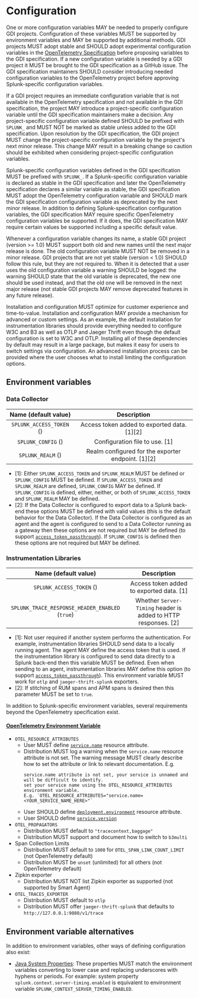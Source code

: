# Configuration

One or more configuration variables MAY be needed to properly configure GDI
projects. Configuration of these variables MUST be supported by environment
variables and MAY be supported by additional methods. GDI projects MUST adopt
stable and SHOULD adopt experimental configuration variables in the
[OpenTelemetry
Specification](https://github.com/open-telemetry/opentelemetry-specification)
before proposing variables to the GDI specification. If a new configuration
variable is needed by a GDI project it MUST be brought to the GDI specification
as a GitHub issue. The GDI specification maintainers SHOULD consider
introducing needed configuration variables to the OpenTelemetry project before
approving Splunk-specific configuration variables.

If a GDI project requires an immediate configuration variable that is not
available in the OpenTelemetry specification and not available in the GDI
specification, the project MAY introduce a project-specific configuration
variable until the GDI specification maintainers make a decision. Any
project-specific configuration variable defined SHOULD be prefixed with
`SPLUNK_` and MUST NOT be marked as stable unless added to the GDI
specification. Upon resolution by the GDI specification, the GDI project MUST
change the project-specific configuration variable by the project's next minor
release. This change MAY result in a breaking change so caution should be
exhibited when considering project-specific configuration variables.

Splunk-specific configuration variables defined in the GDI specification MUST
be prefixed with `SPLUNK_`. If a Splunk-specific configuration variable is
declared as stable in the GDI specification and later the OpenTelemetry
specification declares a similar variable as stable, the GDI specification
MUST adopt the OpenTelemetry configuration variable and SHOULD mark the GDI
specification configuration variable as deprecated by the next minor release.
In addition to defining Splunk-specification configuration variables, the GDI
specification MAY require specific OpenTelemetry configuration variables be
supported. If it does, the GDI specification MAY require certain values be
supported including a specific default value.

Whenever a configuration variable changes its name, a stable GDI project
(version >= 1.0) MUST support both old and new names until the next major
release is done. The old configuration variable MUST NOT be removed in a minor
release. GDI projects that are not yet stable (version < 1.0) SHOULD follow
this rule, but they are not required to. When it is detected that a user uses
the old configuration variable a warning SHOULD be logged: the warning SHOULD
state that the old variable is deprecated, the new one should be used instead,
and that the old one will be removed in the next major release (not stable GDI
projects MAY remove deprecated features in any future release).

Installation and configuration MUST optimize for customer experience and
time-to-value. Installation and configuration MAY provide a mechanism for
advanced or custom settings. As an example, the default installation for
instrumentation libraries should provide everything needed to configure W3C and
B3 as well as OTLP and Jaeger Thrift even though the default configuration is
set to W3C and OTLP. Installing all of these dependencies by default may result
in a large package, but makes it easy for users to switch settings via
configuration. An advanced installation process can be provided where the user
chooses what to install limiting the configuration options.

## Environment variables

### Data Collector

| Name (default value)     | Description                                        |
| :-------------------:    | :-----------------------------------:              |
| `SPLUNK_ACCESS_TOKEN` () | Access token added to exported data. [1][2]        |
| `SPLUNK_CONFIG` ()       | Configuration file to use. [1]                     |
| `SPLUNK_REALM` ()        | Realm configured for the exporter endpoint. [1][2] |

- [1]: Either `SPLUNK_ACCESS_TOKEN` and `SPLUNK_REALM` MUST be defined or
  `SPLUNK_CONFIG` MUST be defined. If `SPLUNK_ACCESS_TOKEN` and `SPLUNK_REALM`
  are defined, `SPLUNK_CONFIG` MAY be defined. If `SPLUNK_CONFIG` is
  defined, either, neither, or both of `SPLUNK_ACCESS_TOKEN` and
  `SPLUNK_REALM` MAY be defined.
- [2]: If the Data Collector is configured to export data to a Splunk back-end
  these options MUST be defined with valid values (this is the default behavior
  for the Data Collector). If the Data Collector is configured as an agent and
  the agent is configured to send to a Data Collector running as a gateway then
  these options are not required but MAY be defined (to support
  [`access_token_passthrough`](https://github.com/open-telemetry/opentelemetry-collector-contrib/tree/main/receiver/signalfxreceiver#configuration)).
  If `SPLUNK_CONFIG` is defined then these options are not required but MAY be
  defined.

### Instrumentation Libraries

| Name (default value)                            | Description                                                    |
| :------------------------------------:          | :--------------------------------------------------------:     |
| `SPLUNK_ACCESS_TOKEN` ()                        | Access token added to exported data. [1]                       |
| `SPLUNK_TRACE_RESPONSE_HEADER_ENABLED` (`true`) | Whether `Server-Timing` header is added to HTTP responses. [2] |

- [1]: Not user required if another system performs the authentication. For
  example, instrumentation libraries SHOULD send data to a locally running
  agent. The agent MAY define the access token that is used. If the
  instrumentation library is configured to send data directly to a Splunk
  back-end then this variable MUST be defined. Even when sending to an agent,
  instrumentation libraries MAY define this option (to support
  [`access_token_passthrough`](https://github.com/open-telemetry/opentelemetry-collector-contrib/tree/main/receiver/signalfxreceiver#configuration)).
  This environment variable MUST work for `otlp` and `jaeger-thrift-splunk`
  exporters.
- [2]: If stitching of RUM spans and APM spans is desired then this parameter
  MUST be set to `true`.

In addition to Splunk-specific environment variables, several requirements
beyond the OpenTelemetry specification exist.

#### [OpenTelemetry Environment Variable](https://github.com/open-telemetry/opentelemetry-specification/blob/f228a83e652e5cd3ba96b9f780b704ee7a7daa4c/specification/sdk-environment-variables.md)

- `OTEL_RESOURCE_ATTRIBUTES`
  - User MUST define [`service.name`](https://github.com/open-telemetry/opentelemetry-specification/blob/main/specification/resource/semantic_conventions/README.md#service)
    resource attribute.
  - Distribution MUST log a warning when the `service.name` resource attribute is not set. The
    warning message MUST clearly describe how to set the attribute or link to relevant documentation.
    E.g.
    ```
    service.name attribute is not set, your service is unnamed and will be difficult to identify.
    set your service name using the OTEL_RESOURCE_ATTRIBUTES environment variable.
    E.g. `OTEL_RESOURCE_ATTRIBUTES="service.name=<YOUR_SERVICE_NAME_HERE>"`
    ```
  - User SHOULD define [`deployment.environment`](https://github.com/open-telemetry/opentelemetry-specification/blob/main/specification/resource/semantic_conventions/deployment_environment.md#deployment)
    resource attribute.
  - User SHOULD define [`service.version`](https://github.com/open-telemetry/opentelemetry-specification/blob/main/specification/resource/semantic_conventions/README.md#service)
- `OTEL_PROPAGATORS`
  - Distribution MUST default to `"tracecontext,baggage"`
  - Distribution MUST support and document how to switch to `b3multi`
- Span Collection Limits
  - Distribution MUST default to `1000` for `OTEL_SPAN_LINK_COUNT_LIMIT` (not OpenTelemetry default)
  - Distribution MUST be `unset` (unlimited) for all others (not OpenTelemetry default)
- Zipkin exporter
  - Distribution MUST NOT list Zipkin exporter as supported (not supported by Smart Agent)
- `OTEL_TRACES_EXPORTER`
  - Distribution MUST default to `otlp`
  - Distribution MUST offer `jaeger-thrift-splunk` that defaults to `http://127.0.0.1:9080/v1/trace`

## Environment variable alternatives

In addition to environment variables, other ways of defining configuration also exist:

- [Java System
  Properties](https://docs.oracle.com/javase/tutorial/essential/environment/sysprop.html):
  These properties MUST match the environment variables converting to lower
  case and replacing underscores with hyphens or periods. For example:
  system property `splunk.context.server-timing.enabled` is equivalent to environment
  variable `SPLUNK_CONTEXT_SERVER_TIMING_ENABLED`.
